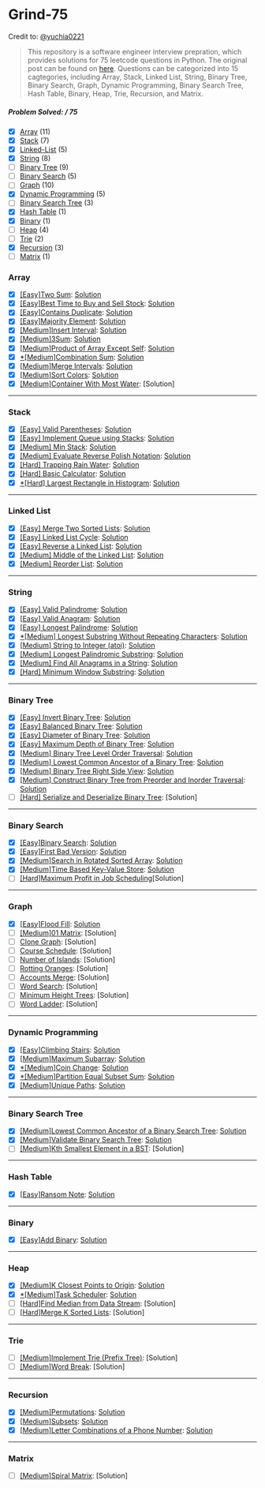 # Grind-75
Credit to: [@yuchia0221](https://github.com/yuchia0221/Grind-75)
> This repository is a software engineer interview prepration, which provides solutions for 75 leetcode questions in Python. The original post can be found on [here](https://www.techinterviewhandbook.org/grind75?grouping=topics&order=difficulty&hours=8). Questions can be categorized into 15 cagtegories, including Array, Stack, Linked List, String, Binary Tree, Binary Search, Graph, Dynamic Programming, Binary Search Tree, Hash Table, Binary, Heap, Trie, Recursion, and Matrix.

##### Problem Solved: / 75

-   [x] [Array](#array) (11)
-   [x] [Stack](#stack) (7)
-   [x] [Linked-List](#linked-list) (5)
-   [x] [String](#string) (8)
-   [ ] [Binary Tree](#binary-tree) (9)
-   [ ] [Binary Search](#binary-search) (5)
-   [ ] [Graph](#graph) (10)
-   [x] [Dynamic Programming](#dynamic-programming) (5)
-   [ ] [Binary Search Tree](#binary-search-tree) (3)
-   [x] [Hash Table](#hash-table) (1)
-   [x] [Binary](#binary) (1)
-   [ ] [Heap](#heap) (4)
-   [ ] [Trie](#trie) (2)
-   [x] [Recursion](#recursion) (3)
-   [ ] [Matrix](#matrix) (1)

### Array

-   [x] [[Easy]Two Sum](https://leetcode.com/problems/two-sum): [Solution](/Array/1-TwoSum/README.md)
-   [x] [[Easy]Best Time to Buy and Sell Stock](https://leetcode.com/problems/best-time-to-buy-and-sell-stock): [Solution](/Array/121-BestTimetoBuyandSellStock/README.md)
-   [x] [[Easy]Contains Duplicate](https://leetcode.com/problems/contains-duplicate): [Solution](/Array/217-ContainsDuplicate/README.md)
-   [x] [[Easy]Majority Element](https://leetcode.com/problems/majority-element): [Solution](/Array/169-MajorityElement/README.md)
-   [x] [[Medium]Insert Interval](https://leetcode.com/problems/insert-interval): [Solution](/Array//57-InsertInterval/README.md)
-   [x] [[Medium]3Sum](https://leetcode.com/problems/3sum/): [Solution](/Array/15-3Sum/README.md)
-   [x] [[Medium]Product of Array Except Self](https://leetcode.com/problems/product-of-array-except-self): [Solution](/Array/238-ProductofArrayExceptSelf/README.md)
-   [x] [*[Medium]Combination Sum](https://leetcode.com/problems/combination-sum): [Solution](/Array/39-CombinationSum/README.md)
-   [x] [[Medium]Merge Intervals](https://leetcode.com/problems/merge-intervals): [Solution](/Array/56-MergeIntervals/README.md)
-   [x] [[Medium]Sort Colors](https://leetcode.com/problems/sort-colors): [Solution](/Array/75-SortColors/)
-   [x] [[Medium]Container With Most Water](https://leetcode.com/problems/container-with-most-water): [Solution]

---

### Stack

-   [x] [[Easy] Valid Parentheses](https://leetcode.com/problems/valid-parentheses): [Solution](/Stack/20-ValidParentheses/README.md)
-   [x] [[Easy] Implement Queue using Stacks](https://leetcode.com/problems/implement-queue-using-stacks): [Solution](/Stack/232-ImplementQueueUsingStacks/README.md)
-   [x] [[Medium] Min Stack](https://leetcode.com/problems/min-stack): [Solution](/Stack/155-MinStack/README.md)
-   [x] [[Medium] Evaluate Reverse Polish Notation](https://leetcode.com/problems/evaluate-reverse-polish-notation): [Solution](/Stack/150-EvaluateReversePolishNotation/README.md)
-   [x] [[Hard] Trapping Rain Water](https://leetcode.com/problems/trapping-rain-water): [Solution](/Stack/42-TrappingRainWater/README.md)
-   [x] [[Hard] Basic Calculator](https://leetcode.com/problems/basic-calculator): [Solution](/Stack/224-BasicCalculator/README.md)
-   [x] [*[Hard] Largest Rectangle in Histogram](https://leetcode.com/problems/largest-rectangle-in-histogram): [Solution](/Stack/84-LargestRectangleInHistogram/README.md)

---

### Linked List

-   [x] [[Easy] Merge Two Sorted Lists](https://leetcode.com/problems/merge-two-sorted-lists): [Solution](/LinkedList/21-MergeTwoSortedList/README.md)
-   [x] [[Easy] Linked List Cycle](https://leetcode.com/problems/linked-list-cycle): [Solution](/LinkedList/141-LinkedListCycle/README.md)
-   [x] [[Easy] Reverse a Linked List](https://leetcode.com/problems/reverse-linked-list): [Solution](/LinkedList/206-ReverseLinkedList/)
-   [x] [[Medium] Middle of the Linked List](https://leetcode.com/problems/remove-nth-node-from-end-of-list): [Solution](/LinkedList/19-RemoveNthNodeFromENdofList/README.md)
-   [x] [[Medium] Reorder List](https://leetcode.com/problems/reorder-list): [Solution](/LinkedList/143-ReorderList/README.md)

---

### String

-   [x] [[Easy] Valid Palindrome](https://leetcode.com/problems/valid-palindrome): [Solution](/String/125-ValidPalindrome/README.md)
-   [x] [[Easy] Valid Anagram](https://leetcode.com/problems/valid-anagram): [Solution](/String/242_ValidAnagram/README.md)
-   [x] [[Easy] Longest Palindrome](https://leetcode.com/problems/longest-palindrome): [Solution](/String/409-longestPalindrome/README.md)
-   [x] [*[Medium] Longest Substring Without Repeating Characters](https://leetcode.com/problems/longest-substring-without-repeating-characters): [Solution](/String/3-LongestSubstringWithoutRepeatingChars/README.md)
-   [x] [[Medium] String to Integer (atoi)](https://leetcode.com/problems/string-to-integer-atoi): [Solution](/String/8-StringToInt/README.md)
-   [x] [[Medium] Longest Palindromic Substring](https://leetcode.com/problems/longest-palindromic-substring): [Solution](/String/5-LongestPalindromicSubstring/README.md)
-   [x] [[Medium] Find All Anagrams in a String](https://leetcode.com/problems/find-all-anagrams-in-a-string): [Solution](/String/438-FindAlllAnagramsInAString/README.md)
-   [x] [[Hard] Minimum Window Substring](https://leetcode.com/problems/minimum-window-substring): [Solution](/String/76-MinimumWindowSubstring/README.md)

---

### Binary Tree

-   [x] [[Easy] Invert Binary Tree](https://leetcode.com/problems/invert-binary-tree): [Solution](/BinaryTree/226-InvertBinaryTree/README.md)
-   [x] [[Easy] Balanced Binary Tree](https://leetcode.com/problems/balanced-binary-tree): [Solution](/BinaryTree/110-BalancedBinaryTree/README.md)
-   [x] [[Easy] Diameter of Binary Tree](https://leetcode.com/problems/diameter-of-binary-tree): [Solution](/BinaryTree/543-DiameterofBinaryTree/README.md)
-   [x] [[Easy] Maximum Depth of Binary Tree](https://leetcode.com/problems/maximum-depth-of-binary-tree): [Solution](/BinaryTree/104-MaxDepthOfBinaryTree/README.md)
-   [x] [[Medium] Binary Tree Level Order Traversal](https://leetcode.com/problems/binary-tree-level-order-traversal): [Solution](/BinaryTree/102-BinaryTreeLevelOrderTraversal/README.md)
-   [x] [[Medium] Lowest Common Ancestor of a Binary Tree](https://leetcode.com/problems/lowest-common-ancestor-of-a-binary-tree): [Solution](/BinaryTree/236-LowestCommonAncestor/README.md)
-   [x] [[Medium] Binary Tree Right Side View](https://leetcode.com/problems/binary-tree-right-side-view): [Solution](/BinaryTree/199-BinaryTreeRightSideView/README.md)
-   [x] [[Medium] Construct Binary Tree from Preorder and Inorder Traversal](https://leetcode.com/problems/construct-binary-tree-from-preorder-and-inorder-traversal): [Solution](/BinaryTree/105-ConstructBTfromPreandInorderTraversal/README.md)
-   [ ] [[Hard] Serialize and Deserialize Binary Tree](https://leetcode.com/problems/serialize-and-deserialize-binary-tree): [Solution]
---

### Binary Search

-   [x] [[Easy]Binary Search](https://leetcode.com/problems/binary-search): [Solution](/BinarySearch/704-BinarySearch/README.md)
-   [x] [[Easy]First Bad Version](https://leetcode.com/problems/first-bad-version): [Solution](/BinarySearch/278-FirstBadVersion/README.md)
-   [x] [[Medium]Search in Rotated Sorted Array](https://leetcode.com/problems/search-in-rotated-sorted-array): [Solution](/BinarySearch/33-SearchInRotatedSortedArray/README.md)
-   [x] [[Medium]Time Based Key-Value Store](https://leetcode.com/problems/time-based-key-value-store): [Solution](/BinarySearch/981-TimeBasedKeyValueStore/README.md)
-   [ ] [[Hard]Maximum Profit in Job Scheduling](https://leetcode.com/problems/maximum-profit-in-job-scheduling)[Solution]

---

### Graph

-   [x] [[Easy]Flood Fill](https://leetcode.com/problems/flood-fill): [Solution](/Graph/733-FloodFill/README.md)
-   [ ] [[Medium]01 Matrix](https://leetcode.com/problems/01-matrix): [Solution]
-   [ ] [Clone Graph](https://leetcode.com/problems/clone-graph): [Solution]
-   [ ] [Course Schedule](https://leetcode.com/problems/course-schedule): [Solution]
-   [ ] [Number of Islands](https://leetcode.com/problems/number-of-islands): [Solution]
-   [ ] [Rotting Oranges](https://leetcode.com/problems/rotting-oranges): [Solution]
-   [ ] [Accounts Merge](https://leetcode.com/problems/accounts-merge): [Solution]
-   [ ] [Word Search](https://leetcode.com/problems/word-search): [Solution]
-   [ ] [Minimum Height Trees](https://leetcode.com/problems/minimum-height-trees): [Solution]
-   [ ] [Word Ladder](https://leetcode.com/problems/word-ladder): [Solution]

---

### Dynamic Programming

-   [x] [[Easy]Climbing Stairs](https://leetcode.com/problems/climbing-stairs): [Solution](/DynamicProgramming/70-ClimbingStairs/README.md)
-   [x] [[Medium]Maximum Subarray](https://leetcode.com/problems/maximum-subarray): [Solution](/DynamicProgramming/53-MaximumSubarray/README.md)
-   [x] [*[Medium]Coin Change](https://leetcode.com/problems/coin-change): [Solution](/DynamicProgramming/416-PartitionEqualSubsetSum/README.md)
-   [x] [*[Medium]Partition Equal Subset Sum](https://leetcode.com/problems/partition-equal-subset-sum/): [Solution](/DynamicProgramming/416-PartitionEqualSubsetSum/README.md)
-   [x] [[Medium]Unique Paths](https://leetcode.com/problems/unique-paths): [Solution](/DynamicProgramming/62-UniquePaths/README.md)

---

### Binary Search Tree

-   [x] [[Medium]Lowest Common Ancestor of a Binary Search Tree](https://leetcode.com/problems/lowest-common-ancestor-of-a-binary-search-tree): [Solution](/BinarySearchTree/235-LowestCommonAncestor/README.md)
-   [x] [[Medium]Validate Binary Search Tree](https://leetcode.com/problems/validate-binary-search-tree): [Solution](/BinarySearchTree/98-ValidateBinarySearchTree/README.md)
-   [ ] [[Medium]Kth Smallest Element in a BST](https://leetcode.com/problems/kth-smallest-element-in-a-bst): [Solution]
---

### Hash Table

-   [x] [[Easy]Ransom Note](https://leetcode.com/problems/ransom-note): [Solution](/Hash%20Table/383-RansomNote/README.md)

---

### Binary

-   [x] [[Easy]Add Binary](https://leetcode.com/problems/add-binary): [Solution](/Binary/67-AddBinary/README.md)

---

### Heap

-   [x] [[Medium]K Closest Points to Origin](https://leetcode.com/problems/k-closest-points-to-origin): [Solution](/Heap/973-KClosestPointstoOrigin/README.md)
-   [x] [*[Medium]Task Scheduler](https://leetcode.com/problems/task-scheduler): [Solution](/Heap/621-TaskScheduler/README.md)
-   [ ] [[Hard]Find Median from Data Stream](https://leetcode.com/problems/find-median-from-data-stream/): [Solution]
-   [ ] [[Hard]Merge K Sorted Lists](https://leetcode.com/problems/merge-k-sorted-lists/): [Solution]

---

### Trie

-   [ ] [[Medium]Implement Trie (Prefix Tree)](https://leetcode.com/problems/implement-trie-prefix-tree): [Solution]
-   [ ] [[Medium]Word Break](https://leetcode.com/problems/word-break): [Solution]

---

### Recursion

-   [x] [[Medium]Permutations](https://leetcode.com/problems/permutations): [Solution](/Recursion/46-Permutations/README.md)
-   [x] [[Medium]Subsets](https://leetcode.com/problems/subsets): [Solution](/Recursion/78-Subsets/README.md)
-   [x] [[Medium]Letter Combinations of a Phone Number](https://leetcode.com/problems/letter-combinations-of-a-phone-number): [Solution](/Recursion/17-LetterCombination/README.md)

---

### Matrix

-   [ ] [[Medium]Spiral Matrix](https://leetcode.com/problems/spiral-matrix): [Solution]
